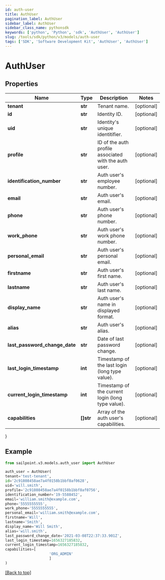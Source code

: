 ```yaml
---
id: auth-user
title: AuthUser
pagination_label: AuthUser
sidebar_label: AuthUser
sidebar_class_name: pythonsdk
keywords: ['python', 'Python', 'sdk', 'AuthUser', 'AuthUser'] 
slug: /tools/sdk/python/v3/models/auth-user
tags: ['SDK', 'Software Development Kit', 'AuthUser', 'AuthUser']
---
```


# AuthUser


## Properties

Name | Type | Description | Notes
------------ | ------------- | ------------- | -------------
**tenant** | **str** | Tenant name. | [optional] 
**id** | **str** | Identity ID. | [optional] 
**uid** | **str** | Identity's unique identitifier. | [optional] 
**profile** | **str** | ID of the auth profile associated with the auth user. | [optional] 
**identification_number** | **str** | Auth user's employee number. | [optional] 
**email** | **str** | Auth user's email. | [optional] 
**phone** | **str** | Auth user's phone number. | [optional] 
**work_phone** | **str** | Auth user's work phone number. | [optional] 
**personal_email** | **str** | Auth user's personal email. | [optional] 
**firstname** | **str** | Auth user's first name. | [optional] 
**lastname** | **str** | Auth user's last name. | [optional] 
**display_name** | **str** | Auth user's name in displayed format. | [optional] 
**alias** | **str** | Auth user's alias. | [optional] 
**last_password_change_date** | **str** | Date of last password change. | [optional] 
**last_login_timestamp** | **int** | Timestamp of the last login (long type value). | [optional] 
**current_login_timestamp** | **int** | Timestamp of the current login (long type value). | [optional] 
**capabilities** | **[]str** | Array of the auth user's capabilities. | [optional] 
}

## Example

```python
from sailpoint.v3.models.auth_user import AuthUser

auth_user = AuthUser(
tenant='test-tenant',
id='2c91808458ae7a4f0158b1bbf8af0628',
uid='will.smith',
profile='2c91808458ae7a4f0158b1bbf8af0756',
identification_number='19-5588452',
email='william.smith@example.com',
phone='5555555555',
work_phone='5555555555',
personal_email='william.smith@example.com',
firstname='Will',
lastname='Smith',
display_name='Will Smith',
alias='will.smith',
last_password_change_date='2021-03-08T22:37:33.901Z',
last_login_timestamp=1656327185832,
current_login_timestamp=1656327185832,
capabilities=[
                    'ORG_ADMIN'
                    ]
)

```
[[Back to top]](#) 

